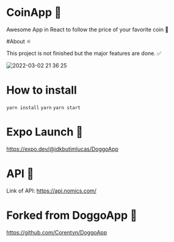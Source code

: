 # CoinApp 🚀

Awesome App in React to follow the price of your favorite coin 🌝

#About ⚛️

This project is not finished but the major features are done. ✅

![2022-03-02 21 36 25](https://drive.google.com/drive/u/0/folders/1ZmeRe1aYNpllu6WBAovtH6fSFYG4IXtW)

# How to install

`yarn install`
`yarn`
`yarn start`

# Expo Launch 🚧

https://expo.dev/@idkbutimlucas/DoggoApp

# API 🤯

Link of API: https://api.nomics.com/

# Forked from DoggoApp 🐶

https://github.com/Corentyn/DoggoApp
